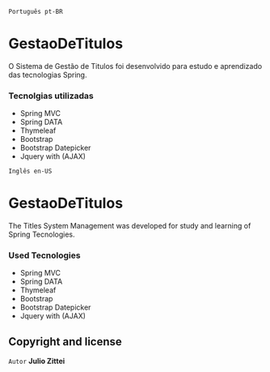 ﻿`Português pt-BR`
# GestaoDeTitulos
O Sistema de Gestão de Titulos foi desenvolvido para estudo e aprendizado das tecnologias Spring.

### Tecnolgias utilizadas
- Spring MVC
- Spring DATA
- Thymeleaf
- Bootstrap
- Bootstrap Datepicker
- Jquery with (AJAX)

`Inglês en-US`
# GestaoDeTitulos
The Titles System Management  was developed for study and learning of Spring Tecnologies.

### Used Tecnologies
- Spring MVC
- Spring DATA
- Thymeleaf
- Bootstrap
- Bootstrap Datepicker
- Jquery with (AJAX)


## Copyright and license

`Autor` **Julio Zittei**